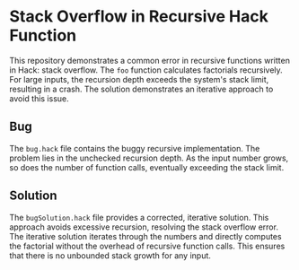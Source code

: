 # Stack Overflow in Recursive Hack Function

This repository demonstrates a common error in recursive functions written in Hack: stack overflow.  The `foo` function calculates factorials recursively.  For large inputs, the recursion depth exceeds the system's stack limit, resulting in a crash.  The solution demonstrates an iterative approach to avoid this issue.

## Bug

The `bug.hack` file contains the buggy recursive implementation.  The problem lies in the unchecked recursion depth.  As the input number grows, so does the number of function calls, eventually exceeding the stack limit.

## Solution

The `bugSolution.hack` file provides a corrected, iterative solution.  This approach avoids excessive recursion, resolving the stack overflow error.  The iterative solution iterates through the numbers and directly computes the factorial without the overhead of recursive function calls. This ensures that there is no unbounded stack growth for any input.
